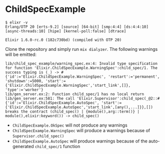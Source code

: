 # ChildSpecExample

```
$ elixr -v
Erlang/OTP 20 [erts-9.2] [source] [64-bit] [smp:4:4] [ds:4:4:10] [async-threads:10] [hipe] [kernel-poll:false] [dtrace]

Elixir 1.6.0-rc.0 (182c730bd) (compiled with OTP 20)
```

Clone the repository and simply run `mix dialyzer`. The following warnings will be emitted:

```
lib/child_spec_example/warning_spec.ex:4: Invalid type specification for function 'Elixir.ChildSpecExample.WarningSpec':child_spec/1. The success typing is (_) -> #{'id':='Elixir.ChildSpecExample.WarningSpec', 'restart':='permanent', 'shutdown':=5000, 'start':={'Elixir.ChildSpecExample.WarningSpec','start_link',[]}, 'type':='worker'}
lib/gen_server.ex:2: Function child_spec/1 has no local return
lib/gen_server.ex:581: The call 'Elixir.Supervisor':child_spec(_@2::#{'id':='Elixir.ChildSpecExample.AutoSpec', 'start':={'Elixir.ChildSpecExample.AutoSpec','start_link',[any(),...]}},[]) breaks the contract (child_spec() | {module(),arg::term()} | module(),elixir:keyword()) -> child_spec()
```

* `ChildSpecExample.OkSpec` will not produce any warnings
* `ChildSpecExample.WarningSpec` will produce a warnings because of `Supervisor.child_spec()`
* `ChildSpecExample.AutoSpec` will produce warnings because of the auto-generated `child_spec/1` function
